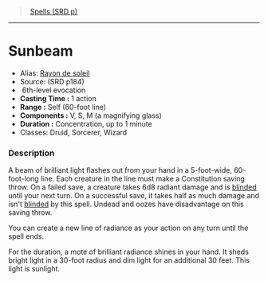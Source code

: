 ﻿> [Spells (SRD p)](srd_spells.md)

---

# Sunbeam

- Alias: [Rayon de soleil](hd_spells_rayon_de_soleil.md)
- Source: (SRD p184)
-  6th-level evocation
- **Casting Time :** 1 action
- **Range :** Self (60-foot line)
- **Components :** V, S, M (a magnifying glass)
- **Duration :** Concentration, up to 1 minute
- Classes: Druid, Sorcerer, Wizard

### Description

A beam of brilliant light flashes out from your hand in a 5-foot-wide, 60-foot-long line. Each creature in the line must make a Constitution saving throw. On a failed save, a creature takes 6d8 radiant damage and is [blinded](srd_conditions_blinded.md) until your next turn. On a successful save, it takes half as much damage and isn't [blinded](srd_conditions_blinded.md) by this spell. Undead and oozes have disadvantage on this saving throw.

You can create a new line of radiance as your action on any turn until the spell ends.

For the duration, a mote of brilliant radiance shines in your hand. It sheds bright light in a 30-foot radius and dim light for an additional 30 feet. This light is sunlight.

